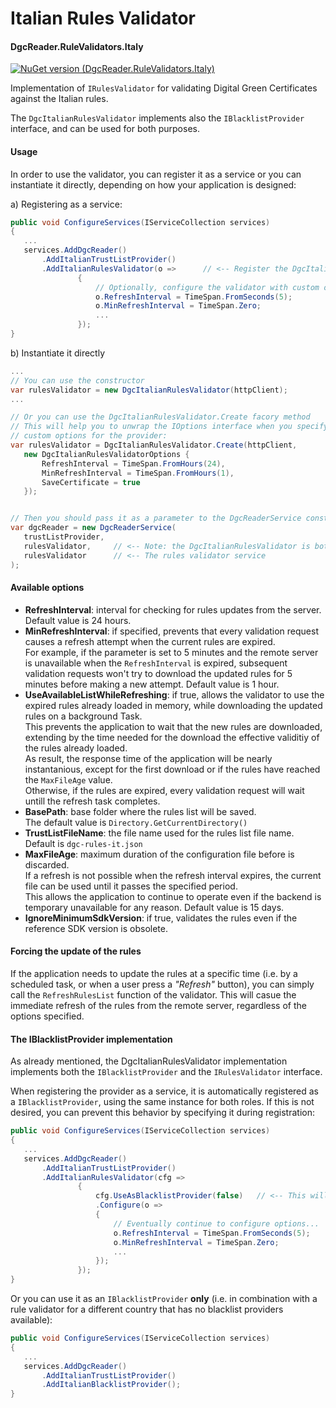 ﻿# Italian Rules Validator
#### DgcReader.RuleValidators.Italy 

[![NuGet version (DgcReader.RuleValidators.Italy)](https://img.shields.io/nuget/vpre/DgcReader.RuleValidators.Italy)](https://www.nuget.org/packages/DgcReader.RuleValidators.Italy/)

Implementation of `IRulesValidator` for validating Digital Green Certificates against the Italian rules.

The `DgcItalianRulesValidator` implements also the `IBlacklistProvider` interface, and can be used for both purposes.

#### Usage

In order to use the validator, you can register it as a service or you can instantiate it directly, depending on how your application is designed:

a) Registering as a service:
 ``` csharp
public void ConfigureServices(IServiceCollection services)
{
    ...
    services.AddDgcReader()
        .AddItalianTrustListProvider()
        .AddItalianRulesValidator(o =>      // <-- Register the DgcItalianRulesValidator service
                {
                    // Optionally, configure the validator with custom options
                    o.RefreshInterval = TimeSpan.FromSeconds(5);
                    o.MinRefreshInterval = TimeSpan.Zero;
                    ...
                });
}
```

b) Instantiate it directly
 ``` csharp
...
// You can use the constructor
var rulesValidator = new DgcItalianRulesValidator(httpClient);
...

// Or you can use the DgcItalianRulesValidator.Create facory method
// This will help you to unwrap the IOptions interface when you specify 
// custom options for the provider:
var rulesValidator = DgcItalianRulesValidator.Create(httpClient, 
    new DgcItalianRulesValidatorOptions {
        RefreshInterval = TimeSpan.FromHours(24),
        MinRefreshInterval = TimeSpan.FromHours(1),
        SaveCertificate = true
    });


// Then you should pass it as a parameter to the DgcReaderService constructor:
var dgcReader = new DgcReaderService(
    trustListProvider, 
    rulesValidator,     // <-- Note: the DgcItalianRulesValidator is both a Blacklist provider and a rules validator
    rulesValidator      // <-- The rules validator service
);

```


#### Available options

- **RefreshInterval**: interval for checking for rules updates from the server. Default value is 24 hours.
- **MinRefreshInterval**: if specified, prevents that every validation request causes a refresh attempt when the current rules are expired.  
For example, if the parameter is set to 5 minutes and the remote server is unavailable when the `RefreshInterval` is expired, subsequent validation requests won't try to download the updated rules for 5 minutes before making a new attempt. 
Default value is 1 hour.
- **UseAvailableListWhileRefreshing**: if true, allows the validator to use the expired rules already loaded in memory, while downloading the updated rules on a background Task.  
This prevents the application to wait that the new rules are downloaded, extending by the time needed for the download the effective validitiy of the rules already loaded.  
As result, the response time of the application will be nearly instantanious, except for the first download or if the rules have reached the `MaxFileAge` value.  
Otherwise, if the rules are expired, every validation request will wait untill the refresh task completes.
- **BasePath**: base folder where the rules list will be saved.  
The default value is `Directory.GetCurrentDirectory()`
- **TrustListFileName**: the file name used for the rules list file name. Default is `dgc-rules-it.json`
- **MaxFileAge**: maximum duration of the configuration file before is discarded.  
If a refresh is not possible when the refresh interval expires, the current file can be used until it passes the specified period.  
This allows the application to continue to operate even if the backend is temporary unavailable for any reason.
Default value is 15 days.
- **IgnoreMinimumSdkVersion**: if true, validates the rules even if the reference SDK version is obsolete.


#### Forcing the update of the rules
If the application needs to update the rules at a specific time (i.e. by a scheduled task, or when a user press a *"Refresh"* button), you can simply call the `RefreshRulesList` function of the validator.
This will casue the immediate refresh of the rules from the remote server, regardless of the options specified.

#### The IBlacklistProvider implementation
As already mentioned, the DgcItalianRulesValidator implementation implements both the `IBlacklistProvider` and the `IRulesValidator` interface.

When registering the provider as a service, it is automatically registered as a `IBlacklistProvider`, using the same instance for both roles.
If this is not desired, you can prevent this behavior by specifying it during registration:

 ``` csharp
public void ConfigureServices(IServiceCollection services)
{
    ...
    services.AddDgcReader()
        .AddItalianTrustListProvider()
        .AddItalianRulesValidator(cfg =>
                {
                    cfg.UseAsBlacklistProvider(false)   // <-- This will prevent to use the validator as an IBlacklistProvider
                    .Configure(o =>
                    {
                        // Eventually continue to configure options...
                        o.RefreshInterval = TimeSpan.FromSeconds(5);
                        o.MinRefreshInterval = TimeSpan.Zero;
                        ...
                    });
                });
}
```

Or you can use it as an `IBlacklistProvider` **only** (i.e. in combination with a rule validator for a different country that has no blacklist providers available):

 ``` csharp
public void ConfigureServices(IServiceCollection services)
{
    ...
    services.AddDgcReader()
        .AddItalianTrustListProvider()
        .AddItalianBlacklistProvider();
}
```